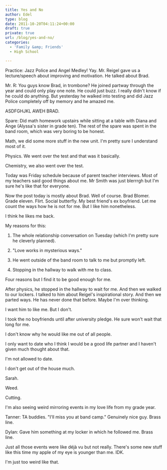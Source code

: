 ```yaml
---
title: Yes and No
author: Edel
type: blog
date: 2011-10-20T04:11:24+00:00
draft: true
private: true
url: /blog/yes-and-no/
categories:
  - 'Family &amp; Friends'
  - High School

---
```

Practice: Jazz Police and Angel Medley! Yay. Mr. Reigel gave us a lecture/speech about improving and motivation. He talked about Brad.

Mr. R: You guys know Brad, in trombone? He joined partway through the year and could only play one note. He could just buzz. I really didn't know if he could do anything. But yesterday he walked into testing and did Jazz Police completely off by memory and he amazed me.

ASDFGHJKL AWEH BRAD.

Spare: Did math homework upstairs while sitting at a table with Diana and Ange (Alyssa's sister in grade ten). The rest of the spare was spent in the band room, which was very boring to be honest.

Math, we did some more stuff in the new unit. I'm pretty sure I understand most of it.

Physics. We went over the test and that was it basically. 

Chemistry, we also went over the test.

Today was Friday schedule because of parent teacher interviews. Most of my teachers said good things about me. Mr Smith was just blerrrgh but I'm sure he's like that for everyone. 

Now the post today is mostly about Brad. Well of course. Brad Blomer. Grade eleven. Flirt. Social butterfly. My best friend's ex boyfriend. Let me count the ways how he is not for me. But I like him nonetheless.

I think he likes me back.

My reasons for this:

1. The whole relationship conversation on Tuesday (which I'm pretty sure he cleverly planned).
  
2. "Love works in mysterious ways."
  
3. He went outside of the band room to talk to me but promptly left.
  
4. Stopping in the hallway to walk with me to class.

Four reasons but I find it to be good enough for me.

After physics, he stopped in the hallway to wait for me. And then we walked to our lockers. I talked to him about Reigel's inspirational story. And then we parted ways. He has never done that before. Maybe I'm over thinking.

I want him to like me. But I don't.

I took the no boyfriends until after university pledge. He sure won't wait that long for me.

I don't know why he would like me out of all people.

I only want to date who I think I would be a good life partner and I haven't given much thought about that.

I'm not allowed to date.

I don't get out of the house much.

Sarah.

Weed.

Cutting.

I'm also seeing weird mirroring events in my love life from my grade year.

Tanner: TA buddies. "I'll miss you at band camp." Genuinely nice guy. Brass line.

Dylan: Gave him something at my locker in which he followed me. Brass line.

Just all those events were like déjà vu but not really. There's some new stuff like this time my apple of my eye is younger than me. IDK.

I'm just too weird like that.



